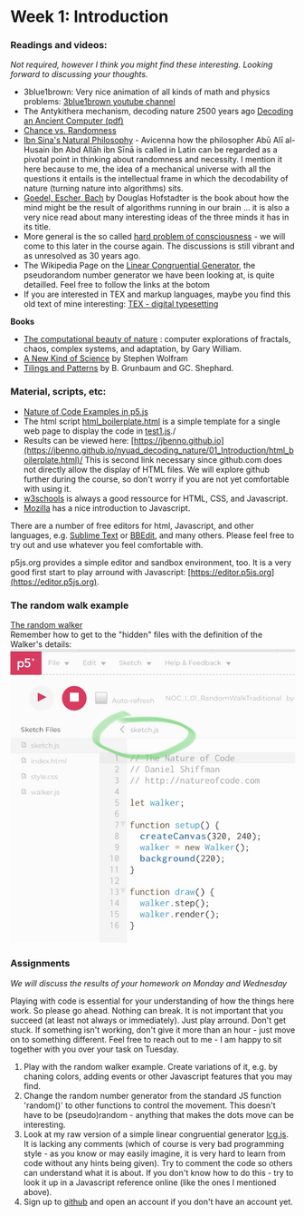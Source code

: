 # Week 1: Introduction

### Readings and videos:
*Not required, however I think you might find these interesting. Looking forward to discussing your thoughts.*

- 3blue1brown: Very nice animation of all kinds of math and physics problems:
[3blue1brown youtube channel](https://www.youtube.com/channel/UCYO_jab_esuFRV4b17AJtAw/featured)
- The Antykithera mechanism, decoding nature 2500 years ago
[Decoding an Ancient Computer (pdf)](http://www.cs.virginia.edu/~robins/Decoding_an_Ancient_Computer.pdf)
- [Chance vs. Randomness](https://plato.stanford.edu/entries/chance-randomness/)
- [Ibn Sina's Natural Philosophy](https://plato.stanford.edu/entries/ibn-sina-natural/index.html) - Avicenna how the philosopher Abū Alī al-Husain ibn Abd Allāh ibn Sīnā is called in Latin can be regarded as a pivotal point in thinking about randomness and necessity. I mention it here because to me, the idea of a mechanical universe with all the questions it entails is the intellectual frame in which the decodability of nature (turning nature into algorithms) sits.
- [Goedel, Escher, Bach](http://bobcat.library.nyu.edu/primo-explore/fulldisplay?docid=nyu_aleph001509616&context=L&vid=NYU&search_scope=all&isFrbr=true&tab=all&lang=en_US) by Douglas Hofstadter is the book about how the mind might be the result of algorithms running in our brain ... it is also a very nice read about many interesting ideas of the three minds it has in its title.
- More general is the so called [hard problem of consciousness](https://en.wikipedia.org/wiki/Hard_problem_of_consciousness) - we will come to this later in the course again. The discussions is still vibrant and as unresolved as 30 years ago.
- The Wikipedia Page on the [Linear Congruential Generator](https://en.wikipedia.org/wiki/Linear_congruential_generator), the pseudorandom number generator we have been looking at, is quite detailled. Feel free to follow the links at the botom 
- If you are interested in TEX and markup languages, maybe you find this old text of mine interesting: [TEX - digital typesetting](http://en.slow-media.net/tex)

**Books**
- [The computational beauty of nature](http://bobcat.library.nyu.edu/primo-explore/fulldisplay?docid=nyu_aleph001470337&context=L&vid=NYU&search_scope=all&tab=all&lang=en_US) : computer explorations of fractals, chaos, complex systems, and adaptation, by Gary William.
- [A New Kind of Science](http://bobcat.library.nyu.edu/primo-explore/fulldisplay?docid=nyu_aleph000778690&context=L&vid=NYU&search_scope=all&tab=all&lang=en_US) by Stephen Wolfram
- [Tilings and Patterns](http://bobcat.library.nyu.edu/primo-explore/fulldisplay?docid=nyu_aleph004382597&context=L&vid=NYU&search_scope=all&isFrbr=true&tab=all&lang=en_US) by B. Grunbaum and GC. Shephard.

### Material, scripts, etc:
- [Nature of Code Examples in p5.js](https://github.com/nature-of-code/noc-examples-p5.js)
- The html script [html_boilerplate.html](https://github.com/jbenno/nyuad_decoding_nature/blob/master/01_Introduction/html_boilerplate.html) is a simple template for a single web page to display the code in [test1.js](/test1.js)./
- Results can be viewed here: [https://jbenno.github.io](https://jbenno.github.io/nyuad_decoding_nature/01_Introduction/html_boilerplate.html)/
This is second link necessary since github.com does not directly allow the display of HTML files. We will explore github further during the course, so don't worry if you are not yet comfortable with using it.
- [w3schools](https://www.w3schools.com) is always a good ressource for HTML, CSS, and Javascript.
- [Mozilla](https://developer.mozilla.org/en-US/docs/Learn/JavaScript) has a nice introduction to Javascript.

There are a number of free editors for html, Javascript, and other languages, e.g. [Sublime Text](http://www.sublimetext.com) or [BBEdit](https://www.barebones.com/), and many others. Please feel free to try out and use whatever you feel comfortable with.

p5js.org provides a simple editor and sandbox environment, too. It is a very good first start to play arround with Javascript: [https://editor.p5js.org](https://editor.p5js.org).

### The random walk example
[The random walker](https://editor.p5js.org/natureofcode/sketches/Hk4LOoSvx)\
Remember how to get to the "hidden" files with the definition of the Walker's details: ![Screenshot](IMG_0023.jpg)

### Assignments
*We will discuss the results of your homework on Monday and Wednesday*

Playing with code is essential for your understanding of how the things here work. So please go ahead. Nothing can break. It is not important that you succeed (at least not always or immediately). Just play arround. Don't get stuck. If something isn't working, don't give it more than an hour - just move on to something different. Feel free to reach out to me - I am happy to sit together with you over your task on Tuesday.

1. Play with the random walker example. Create variations of it, e.g. by chaning colors, adding events or other Javascript features that you may find.
2. Change the random number generator from the standard JS function 'random()' to other functions to control the movement. This doesn't have to be (pseudo)random - anything that makes the dots move can be interesting.
3. Look at my raw version of a simple linear congruential generator [lcg.js](/01_Introduction/lcg.js). It is lacking any comments (which of course is very bad programming style - as you know or may easily imagine, it is very hard to learn from code without any hints being given). Try to comment the code so others can understand what it is about. If you don't know how to do this - try to look it up in a Javascript reference online (like the ones I mentioned above).
3. Sign up to [github](https://github.com) and open an account if you don't have an account yet.

